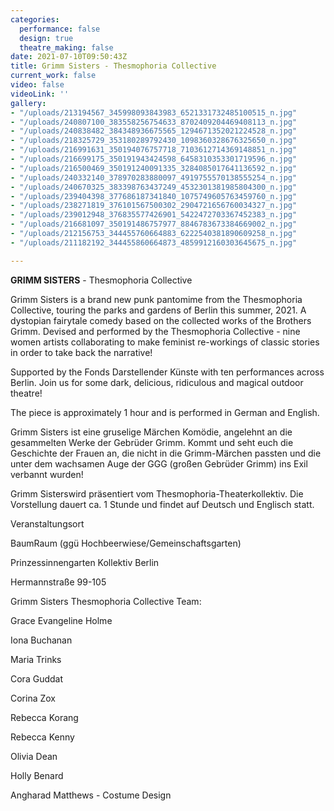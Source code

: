 ```yaml
---
categories:
  performance: false
  design: true
  theatre_making: false
date: 2021-07-10T09:50:43Z
title: Grimm Sisters - Thesmophoria Collective
current_work: false
video: false
videoLink: ''
gallery:
- "/uploads/213194567_345998093843983_6521331732485100515_n.jpg"
- "/uploads/240807100_383558256754633_8702409204469408113_n.jpg"
- "/uploads/240838482_384348936675565_1294671352021224528_n.jpg"
- "/uploads/218325729_353180289792430_1098360328676325650_n.jpg"
- "/uploads/216991631_350194076757718_7103612714369148851_n.jpg"
- "/uploads/216699175_350191943424598_6458310353301719596_n.jpg"
- "/uploads/216500469_350191240091335_3284085017641136592_n.jpg"
- "/uploads/240332140_378970283880097_4919755570138555254_n.jpg"
- "/uploads/240670325_383398763437249_4532301381985804300_n.jpg"
- "/uploads/239404398_377686187341840_1075749605763459760_n.jpg"
- "/uploads/238271819_376101567500302_2904721656760034327_n.jpg"
- "/uploads/239012948_376835577426901_5422472703367452383_n.jpg"
- "/uploads/216681097_350191486757977_8846783673384669002_n.jpg"
- "/uploads/212156753_344455760664883_6222540381890609258_n.jpg"
- "/uploads/211182192_344455860664873_4859912160303645675_n.jpg"

---
```

**GRIMM SISTERS** - Thesmophoria Collective

Grimm Sisters is a brand new punk pantomime from the Thesmophoria Collective, touring the parks and gardens of Berlin this summer, 2021. A dystopian fairytale comedy based on the collected works of the Brothers Grimm. Devised and performed by the Thesmophoria Collective - nine women artists collaborating to make feminist re-workings of classic stories in order to take back the narrative!

Supported by the Fonds Darstellender Künste with ten performances across Berlin. Join us for some dark, delicious, ridiculous and magical outdoor theatre!

The piece is approximately 1 hour and is performed in German and English.

Grimm Sisters ist eine gruselige Märchen Komödie, angelehnt an die gesammelten Werke der Gebrüder Grimm. Kommt und seht euch die Geschichte der Frauen an, die nicht in die Grimm-Märchen passten und die unter dem wachsamen Auge der GGG (großen Gebrüder Grimm) ins Exil verbannt wurden!

Grimm Sisterswird präsentiert vom Thesmophoria-Theaterkollektiv. Die Vorstellung dauert ca. 1 Stunde und findet auf Deutsch und Englisch statt.

Veranstaltungsort

BaumRaum (ggü Hochbeerwiese/Gemeinschaftsgarten)

Prinzessinnengarten Kollektiv Berlin

Hermannstraße 99-105

Grimm Sisters  Thesmophoria Collective Team:

Grace Evangeline Holme

Iona Buchanan

Maria Trinks

Cora Guddat

Corina Zox

Rebecca Korang

Rebecca Kenny

Olivia Dean

Holly Benard

Angharad Matthews - Costume Design
